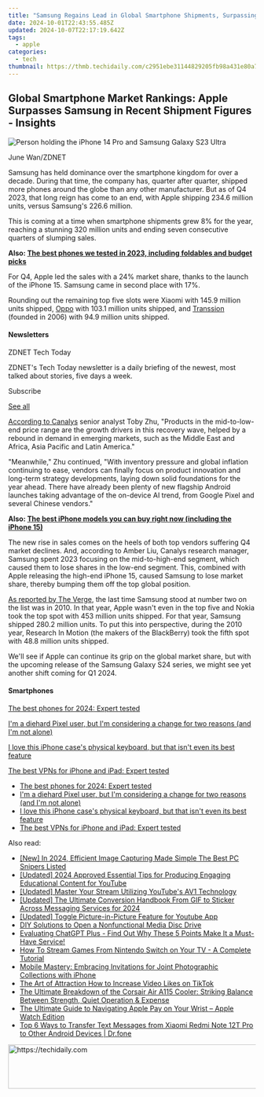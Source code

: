 ```yaml
---
title: "Samsung Regains Lead in Global Smartphone Shipments, Surpassing Apple: Emerging Competitor Closes the Gap"
date: 2024-10-01T22:43:55.485Z
updated: 2024-10-07T22:17:19.642Z
tags:
  - apple
categories:
  - tech
thumbnail: https://thmb.techidaily.com/c2951ebe31144829205fb98a431e80a75ca2ddbe52aaeee27f66a87ef9a85b88.jpg
---
```


## Global Smartphone Market Rankings: Apple Surpasses Samsung in Recent Shipment Figures - Insights

![Person holding the iPhone 14 Pro and Samsung Galaxy S23 Ultra](https://www.zdnet.com/a/img/resize/7cbfdb2b3e2f7bceffd1c513d988ca6a9855ece1/2023/01/31/a92a698f-f359-42de-aed8-7d9c06237149/iphone-14-pro-vs-samsung-galaxy-s23-ultra.jpg?auto=webp&width=1280)

June Wan/ZDNET

Samsung has held dominance over the smartphone kingdom for over a decade. During that time, the company has, quarter after quarter, shipped more phones around the globe than any other manufacturer. But as of Q4 2023, that long reign has come to an end, with Apple shipping 234.6 million units, versus Samsung's 226.6 million.

This is coming at a time when smartphone shipments grew 8% for the year, reaching a stunning 320 million units and ending seven consecutive quarters of slumping sales.

**Also: [The best phones we tested in 2023, including foldables and budget picks](https://www.zdnet.com/article/best-phone/)**

For Q4, Apple led the sales with a 24% market share, thanks to the launch of the iPhone 15\. Samsung came in second place with 17%. 

Rounding out the remaining top five slots were Xiaomi with 145.9 million units shipped, [Oppo](https://www.oppo.com/en/) with 103.1 million units shipped, and [Transsion](https://www.transsion.com/?lang=en) (founded in 2006) with 94.9 million units shipped.

#### Newsletters

ZDNET Tech Today

ZDNET's Tech Today newsletter is a daily briefing of the newest, most talked about stories, five days a week.

 Subscribe

[See all](https://www.zdnet.com/newsletters/)

[According to Canalys](https://www.canalys.com/newsroom/global-smartphone-market-2023) senior analyst Toby Zhu, "Products in the mid-to-low-end price range are the growth drivers in this recovery wave, helped by a rebound in demand in emerging markets, such as the Middle East and Africa, Asia Pacific and Latin America." 

"Meanwhile," Zhu continued, "With inventory pressure and global inflation continuing to ease, vendors can finally focus on product innovation and long-term strategy developments, laying down solid foundations for the year ahead. There have already been plenty of new flagship Android launches taking advantage of the on-device AI trend, from Google Pixel and several Chinese vendors."

**Also: [The best iPhone models you can buy right now (including the iPhone 15)](https://www.zdnet.com/article/best-iphone/)**

The new rise in sales comes on the heels of both top vendors suffering Q4 market declines. And, according to Amber Liu, Canalys research manager, Samsung spent 2023 focusing on the mid-to-high-end segment, which caused them to lose shares in the low-end segment. This, combined with Apple releasing the high-end iPhone 15, caused Samsung to lose market share, thereby bumping them off the top global position.

[As reported by The Verge](https://www.theverge.com/2024/1/16/24039830/apple-bestselling-phone-manufacturer-2023-samsung-idc-canalys-research), the last time Samsung stood at number two on the list was in 2010\. In that year, Apple wasn't even in the top five and Nokia took the top spot with 453 million units shipped. For that year, Samsung shipped 280.2 million units. To put this into perspective, during the 2010 year, Research In Motion (the makers of the BlackBerry) took the fifth spot with 48.8 million units shipped.

We'll see if Apple can continue its grip on the global market share, but with the upcoming release of the Samsung Galaxy S24 series, we might see yet another shift coming for Q1 2024.

#### Smartphones

[The best phones for 2024: Expert tested](https://www.zdnet.com/article/best-phone/ "The best phones for 2024: Expert tested")

[I'm a diehard Pixel user, but I'm considering a change for two reasons (and I'm not alone)](https://www.zdnet.com/article/im-a-diehard-pixel-user-but-im-considering-a-change-for-two-reasons-and-im-not-alone/ "I'm a diehard Pixel user, but I'm considering a change for two reasons (and I'm not alone)")

[I love this iPhone case's physical keyboard, but that isn't even its best feature](https://www.zdnet.com/article/i-love-this-iphone-cases-physical-keyboard-but-that-isnt-even-its-best-feature/ "I love this iPhone case's physical keyboard, but that isn't even its best feature")

[The best VPNs for iPhone and iPad: Expert tested](https://www.zdnet.com/article/best-iphone-vpn/ "The best VPNs for iPhone and iPad: Expert tested")

* [The best phones for 2024: Expert tested](https://www.zdnet.com/article/best-phone/ "The best phones for 2024: Expert tested")
* [I'm a diehard Pixel user, but I'm considering a change for two reasons (and I'm not alone)](https://www.zdnet.com/article/im-a-diehard-pixel-user-but-im-considering-a-change-for-two-reasons-and-im-not-alone/ "I'm a diehard Pixel user, but I'm considering a change for two reasons (and I'm not alone)")
* [I love this iPhone case's physical keyboard, but that isn't even its best feature](https://www.zdnet.com/article/i-love-this-iphone-cases-physical-keyboard-but-that-isnt-even-its-best-feature/ "I love this iPhone case's physical keyboard, but that isn't even its best feature")
* [The best VPNs for iPhone and iPad: Expert tested](https://www.zdnet.com/article/best-iphone-vpn/ "The best VPNs for iPhone and iPad: Expert tested")

<ins class="adsbygoogle"
     style="display:block"
     data-ad-format="autorelaxed"
     data-ad-client="ca-pub-7571918770474297"
     data-ad-slot="1223367746"></ins>

<ins class="adsbygoogle"
     style="display:block"
     data-ad-client="ca-pub-7571918770474297"
     data-ad-slot="8358498916"
     data-ad-format="auto"
     data-full-width-responsive="true"></ins>

<span class="atpl-alsoreadstyle">Also read:</span>
<div><ul>
<li><a href="https://visual-screen-recording.techidaily.com/new-in-2024-efficient-image-capturing-made-simple-the-best-pc-snipers-listed/"><u>[New] In 2024, Efficient Image Capturing Made Simple The Best PC Snipers Listed</u></a></li>
<li><a href="https://facebook-record-videos.techidaily.com/updated-2024-approved-essential-tips-for-producing-engaging-educational-content-for-youtube/"><u>[Updated] 2024 Approved Essential Tips for Producing Engaging Educational Content for YouTube</u></a></li>
<li><a href="https://facebook-record-videos.techidaily.com/updated-master-your-stream-utilizing-youtubes-av1-technology/"><u>[Updated] Master Your Stream Utilizing YouTube's AV1 Technology</u></a></li>
<li><a href="https://article-files.techidaily.com/updated-the-ultimate-conversion-handbook-from-gif-to-sticker-across-messaging-services-for-2024/"><u>[Updated] The Ultimate Conversion Handbook From GIF to Sticker Across Messaging Services for 2024</u></a></li>
<li><a href="https://some-skills.techidaily.com/updated-toggle-picture-in-picture-feature-for-youtube-app/"><u>[Updated] Toggle Picture-in-Picture Feature for Youtube App</u></a></li>
<li><a href="https://tech-recovery.techidaily.com/diy-solutions-to-open-a-nonfunctional-media-disc-drive/"><u>DIY Solutions to Open a Nonfunctional Media Disc Drive</u></a></li>
<li><a href="https://tech-recovery.techidaily.com/evaluating-chatgpt-plus-find-out-why-these-5-points-make-it-a-must-have-service/"><u>Evaluating ChatGPT Plus - Find Out Why These 5 Points Make It a Must-Have Service!</u></a></li>
<li><a href="https://tech-recovery.techidaily.com/how-to-stream-games-from-nintendo-switch-on-your-tv-a-complete-tutorial/"><u>How To Stream Games From Nintendo Switch on Your TV - A Complete Tutorial</u></a></li>
<li><a href="https://tech-recovery.techidaily.com/mobile-mastery-embracing-invitations-for-joint-photographic-collections-with-iphone/"><u>Mobile Mastery: Embracing Invitations for Joint Photographic Collections with iPhone</u></a></li>
<li><a href="https://fox-friendly.techidaily.com/the-art-of-attraction-how-to-increase-video-likes-on-tiktok/"><u>The Art of Attraction How to Increase Video Likes on TikTok</u></a></li>
<li><a href="https://hardware-tips.techidaily.com/the-ultimate-breakdown-of-the-corsair-air-a115-cooler-striking-balance-between-strength-quiet-operation-and-expense/"><u>The Ultimate Breakdown of the Corsair Air A115 Cooler: Striking Balance Between Strength, Quiet Operation & Expense</u></a></li>
<li><a href="https://tech-recovery.techidaily.com/the-ultimate-guide-to-navigating-apple-pay-on-your-wrist-apple-watch-edition/"><u>The Ultimate Guide to Navigating Apple Pay on Your Wrist – Apple Watch Edition</u></a></li>
<li><a href="https://android-transfer.techidaily.com/top-6-ways-to-transfer-text-messages-from-xiaomi-redmi-note-12t-pro-to-other-android-devices-drfone-by-drfone-transfer-from-android-transfer-from-android/"><u>Top 6 Ways to Transfer Text Messages from Xiaomi Redmi Note 12T Pro to Other Android Devices | Dr.fone</u></a></li>
</ul></div>

<!-- affiliate ads begin -->
<a href="https://imp.i357552.net/c/5597632/1001453/11832" target="_top" id="1001453">
  <img src="//a.impactradius-go.com/display-ad/11832-1001453" border="0" alt="https://techidaily.com" width="728" height="90"/>
</a>
<img height="0" width="0" src="https://imp.i357552.net/i/5597632/1001453/11832" style="position:absolute;visibility:hidden;" border="0" />
<!-- affiliate ads end -->


